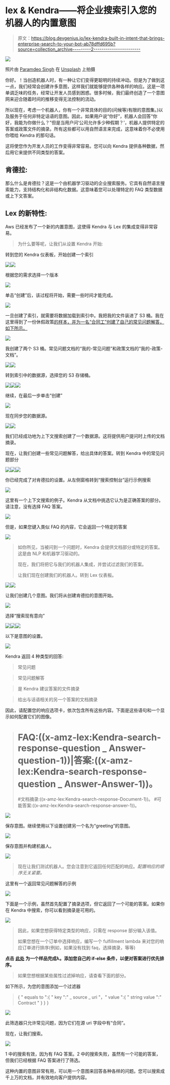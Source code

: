 # lex & Kendra——将企业搜索引入您的机器人的内置意图

> 原文：<https://blog.devgenius.io/lex-kendra-built-in-intent-that-brings-enterprise-search-to-your-bot-ab78dffd695b?source=collection_archive---------2----------------------->

![](img/e00cd14fe715b3f07fe9edab22fb6f58.png)

照片由 [Paramdeo Singh](https://unsplash.com/@oedmarap?utm_source=medium&utm_medium=referral) 在 [Unsplash](https://unsplash.com?utm_source=medium&utm_medium=referral) 上拍摄

你好。！当创造机器人时，有一种让它们变得更聪明的持续冲动。但是为了做到这一点，我们经常会创建许多意图，这样我们就能够提供各种各样的响应。这是一项单调乏味的任务，经常让开发人员感到困惑。很多时候，我们最终创造了一个意图网来迎合随着时间的推移变得无法控制的流动。

所以现在，考虑一个机器人，你有一个非常具体的目的(问候等)有限的意图集。)以及服务于任何非特定话语的意图。因此，如果用户说“你好”，机器人会回答“你好，我能为你做什么？”但是当用户问‘公司允许多少种假期？’，机器人提供特定的答案或政策文件的摘录。所有这些都可以用自然语言来完成，这意味着你不必使用你喂给 Kendra 的那句话。

这将使您作为开发人员的工作变得非常容易。您可以向 Kendra 提供各种数据，然后用它来提供不同类型的答案。

## 肯德拉:

那么什么是肯德拉？这是一个由机器学习驱动的企业搜索服务。它具有自然语言搜索能力，支持结构化和非结构化数据。这意味着您可以处理特定的 FAQ 类型数据或上下文答案。

## Lex 的新特性:

Aws 已经发布了一个新的内置意图，这使得 Kendra 与 Lex 的集成变得非常容易。

> 为什么要等呢，让我们从设置 Kendra 开始:

转到您的 Kendra 仪表板，开始创建一个索引

![](img/f6968b128e8574fc35ef03aed7838599.png)![](img/3f68782a23cd0c2ed7780647661d5cf6.png)

根据您的需求选择一个版本

![](img/d29d854b33a6b20969a4241ec713f9f4.png)

单击“创建”后，该过程将开始，需要一些时间才能完成。

![](img/b24a99201a4333c71e43ba48d99c17a0.png)

一旦创建了索引，就需要将数据加载到索引中。我把我的文件装进了 S3 桶。我在这里得到了一份休假政策[的样本，并为一名“合同工”创建了自己的常见问题解答，如下所示。](https://www.hrhelpboard.com/hr-policies/leave-policy.htm)

![](img/62098d3ee2b119c72a40b2b22769ea5e.png)

我创建了两个 S3 桶。常见问题文档的“我的-常见问题”和政策文档的“我的-政策-文档”。

![](img/e71b2049fb7b614d7548ca0971f408bd.png)![](img/47b39ecf8aa7954713ccd272c62f0c84.png)

转到索引中的数据源，选择您的 S3 存储桶。

![](img/81c2593e15519f07809411146099d350.png)![](img/f205c231f2334d674765ba7bf7f7b54f.png)![](img/4c40e3af5f229bd0bfeac6c58a494442.png)

继续，在最后一步单击“创建”

![](img/afe0760c3e9e7b965b3488a65d5bf113.png)

现在同步您的数据源。

![](img/c5bb43ff36bfa255cfd49bdc375d9270.png)![](img/df5e4712440a6a725b5340628f38ebc1.png)

我们已经成功地为上下文搜索创建了一个数据源。这将提供用户提问时上传的文档摘录。

现在，让我们创建一些常见问题解答，给出具体的答案。转到 Kendra 中的常见问题部分

![](img/0b3893d5996f0caf96c12a7a585e4e46.png)![](img/9815782cb0545d082c084a4a4b89ec3c.png)![](img/01edec4792cf454b46f2e94f4c5461c3.png)

你已经完成了对肯德拉的设置。从左侧窗格转到“搜索控制台”运行示例搜索

![](img/44ca16eda85608acf4eaf0f2708f38d7.png)

这里有一个上下文搜索的例子。Kendra 从文档中挑选它认为是正确答案的部分。请注意，没有选择 FAQ 答案。

![](img/dc24ee12d925c50bb76fddd5c3a2afcd.png)

但是，如果您键入类似 FAQ 的内容，它会返回一个特定的答案

![](img/2896fd1b4d4267a189cd574fe1cd9f5e.png)

> 如你所见，当被问到一个问题时，Kendra 会提供文档部分或特定的答案。这是由 NLP 和机器学习驱动的。
> 
> 现在，我们将把它与我们的机器人集成，并尝试过滤我们的答案。
> 
> 让我们现在创建我们的机器人。转到 Lex 仪表板。

![](img/7e147f6c388ed1a80a5ca23f93099738.png)![](img/cfa4ef1a6fcfb998bae67a5992e0bc01.png)

让我们创建几个意图。我们将从创建肯德拉的意图开始。

![](img/674373a289ba1bcae5d54772c9297629.png)

选择“搜索现有意向”

![](img/9e0d51ca66a560531ddfbcc494ffa635.png)![](img/b32f8f374296c4d9e8dfa911ffb6f8d8.png)![](img/61198ff27c4d30a9a1a7afcf461133d3.png)

以下是意图的设置。

![](img/fd39f89ffc24ee3721af45f9b1a818a1.png)

Kendra 返回 4 种类型的回答:
>常见问题

>常见问题解答

>是 Kendra 建议答案的文件摘录

>给出与话语相关的另一个答案的文档摘录

因此，请配置您的响应选项卡，依次包含所有这些内容。下面是这些语句和一个显示如何配置它们的图像。

> # FAQ:((x-amz-lex:Kendra-search-response-question _ Answer-question-1))|答案:((x-amz-lex:Kendra-search-response-question _ Answer-Answer-1))。
> #文档摘录:((x-amz-lex:Kendra-search-response-Document-1))。
> #可能答案:((x-amz-lex:Kendra-search-response-answer-1))。

![](img/300b42eb62c1ffc6ccc9691514bd8fa3.png)

保存意图。继续使用以下设置创建另一个名为“greeting”的意图。

![](img/098c9c2006678e64c77168fae3d14594.png)

保存意图并构建机器人。

![](img/7cff08a7372c3f806c25227f3483dd09.png)

> 现在让我们测试机器人。您会注意到它返回任何匹配的响应。*配置响应的顺序无关紧要。*

这里有一个返回常见问题解答的示例

![](img/46676cec8306087f8cabf4919b2a4869.png)

下面是一个示例，虽然首先配置了摘录选项，但它返回了一个可能的答案。如果你在 Kendra 中搜索，你可以看到摘录是可用的。

![](img/a9017de1c14d9d3d2e0e6fa9ae74eea3.png)

> 因此，如果您想获得特定类型的响应，只需在 response 部分输入该值。
> 
> 如果您想在一个订单中选择响应，编写一个 fulfillment lambda 来对您的响应订单进行排序(例如，如果没有找到 faq，选择摘录，等等)

**点击** [**此处**](https://github.com/rohitsharma23/Lex-Kendra-integration-lambda) **为一个样品完成λ。添加您自己的 if-else 条件，以便对答案进行优先排序。**

> 如果您想根据某些属性过滤掉响应，请查看下面的部分。

如下所示，为您的意图添加一个过滤器

> { " equals to ":{ " key ":" _ source _ uri "，" value ":{ " string value ":" Contract " } } }

![](img/caf8715fdc15b2658b0ccf32a5ce9c1e.png)

此筛选器只允许常见问题，因为它们在源 uri 字段中有“合同”。

现在，让我们搜索。

![](img/d4b92d55e180f9f47a5996e98d481631.png)

1 中的搜索有效，因为有 FAQ 答案。2 中的搜索失败，虽然有一个可能的答案，但我们已经根据 FAQ 答案进行了筛选。

这种内置的意图非常有用，可以用一个意图来回答各种各样的问题。您可以搜索成千上万的文档，并有效地向客户提供内容。